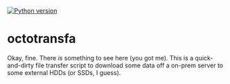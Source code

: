 [![Python version](https://img.shields.io/badge/python-2.7%20|%203.5%20|%203.6%20|%203.7-blue.svg)](https://github.com/mwiens91/octotransfa)

# octotransfa

Okay, fine. There *is* something to see here (you got me). This is a
quick-and-dirty file transfer script to download some data off a on-prem
server to some external HDDs (or SSDs, I guess).
